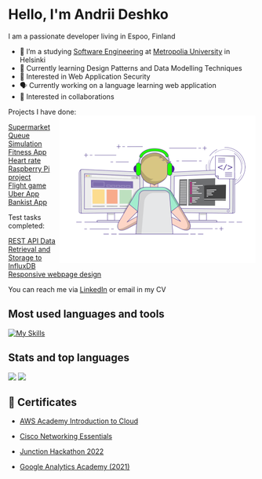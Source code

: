 # Hello, I'm Andrii Deshko

<!-- ![Alt text](./images/prog.gif) -->
<!-- <p align="center">
  <img width="600" height="400" src="./images/coding-freak.gif">
</p> -->

I am a passionate developer living in Espoo, Finland

- 📖 I’m a studying [Software Engineering](https://opinto-opas.metropolia.fi/88094/en/67/70331/3319/2490) at [Metropolia University](https://www.metropolia.fi/en) in Helsinki
- 🧠 Currently learning Design Patterns and Data Modelling Techniques
- 🔐 Interested in Web Application Security
- 🗣️ Currently working on a language learning web application
- 🤝 Interested in collaborations


Projects I have done:
<img align="right" alt="coding" width="400" src="./images/coding-freak.gif">

[Supermarket Queue Simulation](https://github.com/LVNDLORD/3-phase-simulator) <br>
[Fitness App](https://github.com/SoaresPT/FitnessApp) <br>
[Heart rate Raspberry Pi project](https://github.com/LVNDLORD/Raspberry_Pi_Pico_W) <br>
[Flight game](https://github.com/LVNDLORD/Flight_game_V2.0) <br>
[Uber App](https://github.com/LVNDLORD/UberApp) <br>
[Bankist App](https://github.com/LVNDLORD/Bankist-application) <br>

Test tasks completed:

[REST API Data Retrieval and Storage to InfluxDB](https://github.com/LVNDLORD/QA_assignment_Quuppa) <br> 
[Responsive webpage design](https://github.com/LVNDLORD/Draivi_test_task) <br> 



You can reach me via [LinkedIn](https://www.linkedin.com/in/andrii-deshko-161b74104/) or email in my CV


## Most used languages and tools
[![My Skills](https://skillicons.dev/icons?i=java,py,flask,html,css,js,react,express,mongo,mysql,postgres,hibernate,git&theme=light)](https://skillicons.dev)

## Stats and top languages
![](http://github-profile-summary-cards.vercel.app/api/cards/most-commit-language?username=LVNDLORD&theme=transparent)
![](http://github-profile-summary-cards.vercel.app/api/cards/stats?username=LVNDLORD&theme=transparent)


## 📝 Certificates

- [AWS Academy Introduction to Cloud](https://www.credly.com/badges/51481631-2697-440e-a168-56060b81b8af/print)

- [Cisco Networking Essentials](https://www.credly.com/badges/269c4a62-8294-40a4-99a7-728a24429a9c/public_url)

- [Junction Hackathon 2022](https://metropoliafi-my.sharepoint.com/:b:/g/personal/andriid_metropolia_fi/EfxydaKlxRVKukL0L_DCii8BpEKAsnkqkWYwAOyQDEEaAg?e=JmArC3)

- [Google Analytics Academy (2021)](https://analytics.google.com/analytics/academy/certificate/vhx21RgMR5yAD3P03BZmRw)
<!--
**LVNDLORD/LVNDLORD** is a ✨ _special_ ✨ repository because its `README.md` (this file) appears on your GitHub profile.

Here are some ideas to get you started:

- 🔭 I’m currently working on ...
- 🌱 I’m currently learning ...
- 👯 I’m looking to collaborate on ...
- 🤔 I’m looking for help with ...
- 💬 Ask me about ...
- 📫 How to reach me: ...
- 😄 Pronouns: ...
- ⚡ Fun fact: ...
-->
